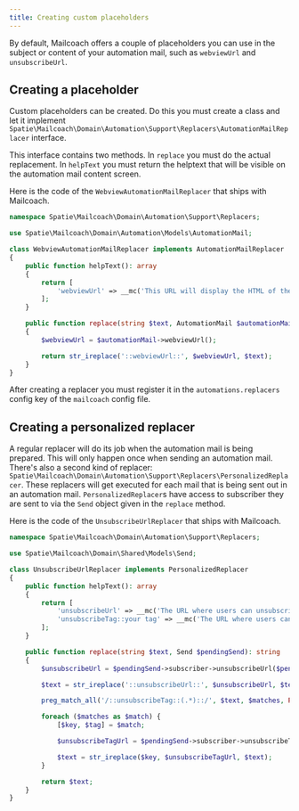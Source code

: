 ```yaml
---
title: Creating custom placeholders
---
```


By default, Mailcoach offers a couple of placeholders you can use in the subject or content of your automation mail, such as `webviewUrl` and `unsubscribeUrl`.

## Creating a placeholder

Custom placeholders can be created. Do this you must create a class and let it implement `Spatie\Mailcoach\Domain\Automation\Support\Replacers\AutomationMailReplacer` interface.

This interface contains two methods. In `replace` you must do the actual replacement. In `helpText` you must return the helptext that will be visible on the automation mail content screen.

Here is the code of the `WebviewAutomationMailReplacer` that ships with Mailcoach.

```php
namespace Spatie\Mailcoach\Domain\Automation\Support\Replacers;

use Spatie\Mailcoach\Domain\Automation\Models\AutomationMail;

class WebviewAutomationMailReplacer implements AutomationMailReplacer
{
    public function helpText(): array
    {
        return [
            'webviewUrl' => __mc('This URL will display the HTML of the automation mail'),
        ];
    }

    public function replace(string $text, AutomationMail $automationMail): string
    {
        $webviewUrl = $automationMail->webviewUrl();

        return str_ireplace('::webviewUrl::', $webviewUrl, $text);
    }
}
```

After creating a replacer you must register it in the `automations.replacers` config key of the `mailcoach` config file.

## Creating a personalized replacer

A regular replacer will do its job when the automation mail is being prepared. This will only happen once when sending an automation mail. There's also a second kind of replacer: `Spatie\Mailcoach\Domain\Automation\Support\Replacers\PersonalizedReplacer`. These replacers will get executed for each mail that is being sent out in an automation mail. 
`PersonalizedReplacer`s have access to subscriber they are sent to via the `Send` object given in the `replace` method.

Here is the code of the `UnsubscribeUrlReplacer` that ships with Mailcoach.

```php
namespace Spatie\Mailcoach\Domain\Automation\Support\Replacers;

use Spatie\Mailcoach\Domain\Shared\Models\Send;

class UnsubscribeUrlReplacer implements PersonalizedReplacer
{
    public function helpText(): array
    {
        return [
            'unsubscribeUrl' => __mc('The URL where users can unsubscribe'),
            'unsubscribeTag::your tag' => __mc('The URL where users can be removed from a specific tag'),
        ];
    }

    public function replace(string $text, Send $pendingSend): string
    {
        $unsubscribeUrl = $pendingSend->subscriber->unsubscribeUrl($pendingSend);

        $text = str_ireplace('::unsubscribeUrl::', $unsubscribeUrl, $text);

        preg_match_all('/::unsubscribeTag::(.*)::/', $text, $matches, PREG_SET_ORDER);

        foreach ($matches as $match) {
            [$key, $tag] = $match;

            $unsubscribeTagUrl = $pendingSend->subscriber->unsubscribeTagUrl($tag);

            $text = str_ireplace($key, $unsubscribeTagUrl, $text);
        }

        return $text;
    }
}
```
